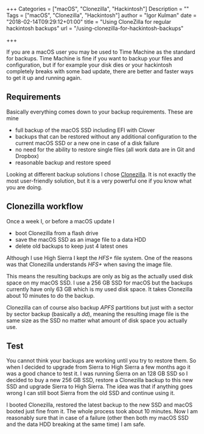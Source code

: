+++
Categories = ["macOS", "Clonezilla", "Hackintosh"]
Description = ""
Tags = ["macOS", "Clonezilla", "Hackintosh"]
author = "Igor Kulman"
date = "2018-02-14T09:29:12+01:00"
title = "Using CloneZilla for regular hackintosh backups"
url = "/using-clonezilla-for-hackintosh-backups"

+++

If you are a macOS user you may be used to Time Machine as the standard for backups. Time Machine is fine if you want to backup your files and configuration, but if for example your disk dies or your hackintosh completely breaks with some bad update, there are better and faster ways to get it up and running again. 

## Requirements

Basically everything comes down to your backup requirements. These are mine

* full backup of the macOS SSD including EFI with Clover
* backups that can be restored without any additional configuration to the current macOS SSD or a new one in case of a disk failure
* no need for the ability to restore single files (all work data are in Git and Dropbox)
* reasonable backup and restore speed

Looking at different backup solutions I chose [Clonezilla](http://clonezilla.org/). It is not exactly the most user-friendly solution, but it is a very powerful one if you know what you are doing. 

<!--more-->

## Clonezilla workflow

Once a week I, or before a macOS update I

* boot Clonezilla from a flash drive
* save the macOS SSD as an image file to a data HDD
* delete old backups to keep just 4 latest ones

Although I use High Sierra I kept the *HFS+* file system. One of the reasons was that Clonezilla understands *HFS+* when saving the image file. 

This means the resulting backups are only as big as the actually used disk space on my macOS SSD. I use a 256 GB SSD for macOS but the backups currently have only 63 GB which is my used disk space. It takes Clonezilla about 10 minutes to do the backup.

Clonezilla can of course also backup *APFS* partitions but just with a sector by sector backup (basically a *dd*), meaning the resulting image file is the same size as the SSD no matter what amount of disk space you actually use. 

## Test

You cannot think your backups are working until you try to restore them. So when I decided to upgrade from Sierra to High Sierra a few months ago it was a good chance to test it. I was running Sierra on an 128 GB SSD so I decided to buy a new 256 GB SSD, restore a Clonezilla backup to this new SSD and upgrade Sierra to High Sierra. The idea was that if anything goes wrong I can still boot Sierra from the old SSD and continue using it.

I booted Clonezilla, restored the latest backup to the new SSD and macOS booted just fine from it. The whole process took about 10 minutes. Now I am reasonably sure that in case of a failure (other then both my macOS SSD and the data HDD breaking at the same time) I am safe.